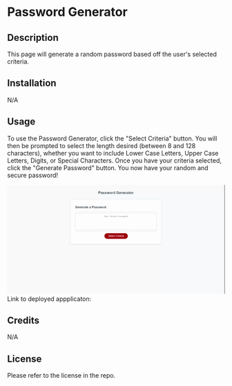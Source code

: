 # Password Generator

## Description

This page will generate a random password based off the user's selected criteria.

## Installation

N/A

## Usage

To use the Password Generator, click the "Select Criteria" button. You will then be prompted to select the length desired (between 8 and 128 characters), whether you want to include Lower Case Letters, Upper Case Letters, Digits, or Special Characters. Once you have your criteria selected, click the "Generate Password" button. You now have your random and secure password!

![Preview](./assets/Password%20Generator.gif)
Link to deployed appplicaton:

## Credits

N/A

## License

Please refer to the license in the repo.
